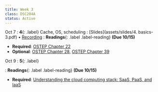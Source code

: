 ```yaml
---
title: Week 3
class: DSC204A
status: Active
---
```



Oct 7
: **4**{: .label} Cache, OS, scheduling
  : [Slides](assets/slides/4. basics-3.pdf) &#8226; [Recording]()
: **Readings**{: .label .label-reading}  **(Due 10/15)**
  * **Required**: [OSTEP Chapter 22](https://pages.cs.wisc.edu/~remzi/OSTEP/vm-beyondphys-policy.pdf)
  * **Optional**: [OSTEP Chapter 28](https://pages.cs.wisc.edu/~remzi/OSTEP/threads-locks.pdf), [OSTEP Chapter 39](https://pages.cs.wisc.edu/~remzi/OSTEP/file-intro.pdf)



Oct 9
: **5**{: .label} 
  <!-- : [Slides]() &#8226; [Recording]() -->
: **Readings**{: .label .label-reading}  **(Due 10/15)**
  * **Required**: [Understanding the cloud computing stack: SaaS, PaaS, and IaaS](https://rapidscale.net/wp-content/uploads/2019/05/Understanding-the-Cloud-Stack-White-Paper.pdf)


